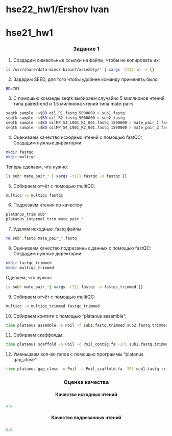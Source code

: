 # hse22_hw1/Ershov Ivan

# hse21_hw1
### <p align=center> Задание 1 </p>
1. Создадим символьные ссылки на файлы, чтобы не копировать их:<br>
  ```bash
  ls /usr/share/data-minor-bioinf/assembly/* | xargs -tI{} ln -s {}
  ```
2. Зададим SEED, для того чтобы удобнее команду применять было:<br>
  ```bash
  BD=705
  ```
3. С помощью команды seqtk выбираем случайно 5 миллионов чтений типа paired-end и 1.5 миллиона чтений типа mate-pairs
  ```bash
  seqtk sample -s$BD oil_R1.fastq 5000000 > sub1.fastq
  seqtk sample -s$BD oil_R2.fastq 5000000 > sub2.fastq
  seqtk sample -s$BD oilMP_S4_L001_R1_001.fastq 1500000 > mate_pair_1.fastq
  seqtk sample -s$BD oilMP_S4_L001_R2_001.fastq 1500000 > mate_pair_2.fastq
  ```
4. Оцениваем качество исходных чтений с помощью fastQC:<br>
  Создадим нужные директории:<br>
  ```bash
  mkdir fastqc
  mkdir multiqc
  ```
  Теперь сделаем, что нужно:<br>
  ```bash
  ls sub* mate_pair_* | xargs -tI{} fastqc -o fastqc {}
  ```
5. Собираем отчёт с помощью multiQC:<br>
  ```bash
  multiqc -o multiqc fastqc
  ```
6. Подрезаем чтения по качеству:<br>
  ```bash
  platanus_trim sub*
  platanus_internal_trim mate_pair_*
  ```
7. Удалям исходные .fastq файлы
  ```bash
  rm sub*.fastq mate_pair_*.fastq
  ```
8. Оцениваем качество подрезанных данных с помощью fastQC:<br>
  Создадим нужные директории:
  ```bash
  mkdir fastqc_trimmed
  mkdir multiqc_trimmed
  ```
  Сделаем, что нужно:<br>
  ```bash
  ls sub* mate_pair_*| xargs -tI{} fastqc -o fastqc_trimmed {}
  ```
9. Собираем отчёт с помощью multiQC:<br>
  ```bash
  multiqc -o multiqc_trimmed fastqc_trimmed
  ```
10. Собираем контиги с помощью “platanus assemble”:<br>
  ```bash
  time platanus assemble -o Poil -f sub1.fastq.trimmed sub2.fastq.trimmed 2> assemble.log
  ```
11. Собираем скаффолды:<br>
  ```bash
  time platanus scaffold -o Poil -c Poil_contig.fa -IP1 sub1.fastq.trimmed sub2.fastq.trimmed -OP2 mate_pair_1.fastq.int_trimmed mate_pair_2.fastq.int_trimmed 2> scaffold.log
  ```
12. Уменьшаем кол-во гэпов с помощью программы “platanus gap_close”:
  ```bash
  time platanus gap_close -o Poil -c Poil_scaffold.fa -IP1 sub1.fastq.trimmed sub2.fastq.trimmed -OP2 mate_pair_1.fastq.int_trimmed mate_pair_2.fastq.int_trimmed 2> gapclose.log
  ```
### <p align=center> Оценка качества </p>
#### <p align=center> Качество исходных чтений </p>
<img src="https://github.com/tutugarin/hse21_hw1/blob/main//images/general_statistics.png" style="zoom:50%;" />
<img src="https://github.com/tutugarin/hse21_hw1/blob/main/images/per_sequence_quality_scores.png" style="zoom:50%;" />

#### <p align=center> Качество подрезанных чтений </p>
<img src="https://github.com/tutugarin/hse21_hw1/blob/main//images/general_statistics_trimmed.png" style="zoom:50%;" />
<img src="https://github.com/tutugarin/hse21_hw1/blob/main/images/per_sequence_quality_scores.png" style="zoom:50%;" />